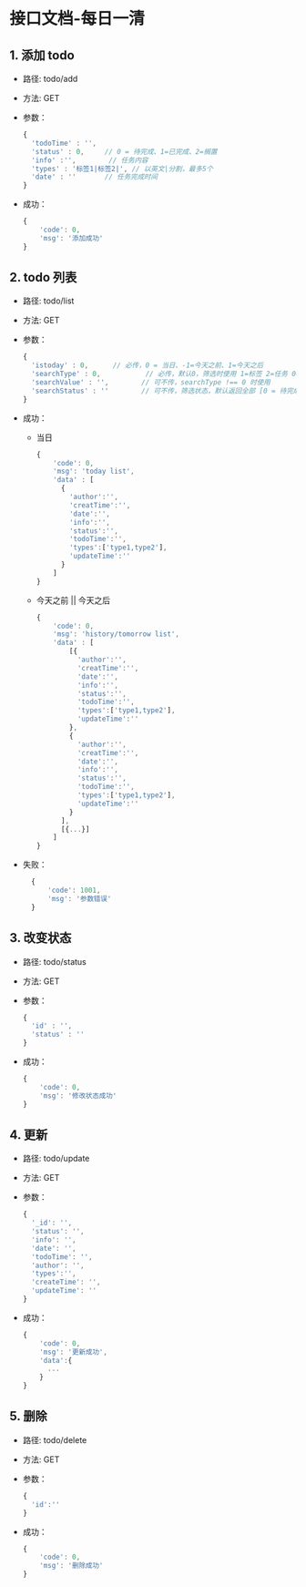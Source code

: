# 接口文档-每日一清


## 1. 添加 todo

- 路径: todo/add
- 方法: GET
- 参数：

  ```js
  {
    'todoTime' : '',
    'status' : 0,     // 0 = 待完成、1=已完成、2=搁置
    'info' :'',        // 任务内容
    'types' : '标签1|标签2|', // 以英文|分割，最多5个
    'date' : ''       // 任务完成时间
  }

  ```

- 成功：
  ```js
  {
      'code': 0,
      'msg': '添加成功'
  }
  ```

## 2. todo 列表

- 路径: todo/list
- 方法: GET
- 参数：

  ```js
  {
    'istoday' : 0,      // 必传，0 = 当日、-1=今天之前、1=今天之后
    'searchType' : 0,           // 必传，默认0，筛选时使用 1=标签 2=任务 0=不筛选
    'searchValue' : '',        // 可不传，searchType !== 0 时使用
    'searchStatus' : ''        // 可不传，筛选状态，默认返回全部 [0 = 待完成、1=已完成、2=搁置]
  }

  ```

- 成功：

  - 当日

    ```js
    {
        'code': 0,
        'msg': 'today list',
        'data' : [
          {
            'author':'',
            'creatTime':'',
            'date':'',
            'info':'',
            'status':'',
            'todoTime':'',
            'types':['type1,type2'],
            'updateTime':''
          }
        ]
    }
    ```

  - 今天之前 || 今天之后

    ```js
    {
        'code': 0,
        'msg': 'history/tomorrow list',
        'data' : [
            [{
              'author':'',
              'creatTime':'',
              'date':'',
              'info':'',
              'status':'',
              'todoTime':'',
              'types':['type1,type2'],
              'updateTime':''
            },
            {
              'author':'',
              'creatTime':'',
              'date':'',
              'info':'',
              'status':'',
              'todoTime':'',
              'types':['type1,type2'],
              'updateTime':''
            }
          ],
          [{...}]
        ]
    }
    ```
- 失败：
  ```js
    {
        'code': 1001,
        'msg': '参数错误'
    }

  ```

## 3. 改变状态

- 路径: todo/status
- 方法: GET
- 参数：

  ```js
  {
    'id' : '',
    'status' : ''
  }

  ```
- 成功：
  ```js
  {
      'code': 0,
      'msg': '修改状态成功'
  }
  ```

  
## 4. 更新

- 路径: todo/update
- 方法: GET
- 参数：

  ```js
  {
    '_id': '',
    'status': '',
    'info': '',
    'date': '',
    'todoTime': '',
    'author': '',
    'types':'',
    'createTime': '',
    'updateTime': ''
  }

  ```
- 成功：
  ```js
  {
      'code': 0,
      'msg': '更新成功',
      'data':{
        ...
      }
  }
  ```

## 5. 删除

- 路径: todo/delete
- 方法: GET
- 参数：

  ```js
  {
    'id':''
  }

  ```
- 成功：
  ```js
  {
      'code': 0,
      'msg': '删除成功'
  }
  ```
